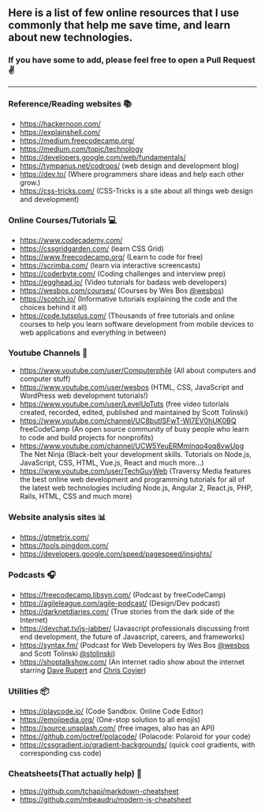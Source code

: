 ## Here is a list of few online resources that I use commonly that help me save time, and learn about new technologies.

### If you have some to add, please feel free to open a Pull Request :v:

---

### Reference/Reading websites :books:

- <https://hackernoon.com/>
- <https://explainshell.com/>
- <https://medium.freecodecamp.org/>
- <https://medium.com/topic/technology>
- <https://developers.google.com/web/fundamentals/>
- <https://tympanus.net/codrops/> (web design and development blog)
- <https://dev.to/> (Where programmers share ideas and help each other grow.)
- <https://css-tricks.com/> (CSS-Tricks is a site about all things web design and development)

### Online Courses/Tutorials :computer:

- <https://www.codecademy.com/>
- <https://cssgridgarden.com/> (learn CSS Grid)
- <https://www.freecodecamp.org/> (Learn to code for free)
- <https://scrimba.com/> (learn via interactive screencasts)
- <https://coderbyte.com/> (Coding challenges and interview prep)
- <https://egghead.io/> (Video tutorials for badass web developers)
- <https://wesbos.com/courses/> (Courses by Wes Bos [@wesbos](https://twitter.com/wesbos))
- <https://scotch.io/> (Informative tutorials explaining the code and the choices behind it all)
- <https://code.tutsplus.com/> (Thousands of free tutorials and online courses to help you learn software development from mobile devices to web applications and everything in between)

### Youtube Channels :movie_camera:

- <https://www.youtube.com/user/Computerphile> (All about computers and computer stuff)
- <https://www.youtube.com/user/wesbos> (HTML, CSS, JavaScript and WordPress web development tutorials!)
- <https://www.youtube.com/user/LevelUpTuts> (free video tutorials created, recorded, edited, published and maintained by Scott Tolinski)
- <https://www.youtube.com/channel/UC8butISFwT-Wl7EV0hUK0BQ> freeCodeCamp (An open source community of busy people who learn to code and build projects for nonprofits)
- <https://www.youtube.com/channel/UCW5YeuERMmlnqo4oq8vwUpg> The Net Ninja (Black-belt your development skills. Tutorials on Node.js, JavaScript, CSS, HTML, Vue.js, React and much more...)
- <https://www.youtube.com/user/TechGuyWeb> (Traversy Media features the best online web development and programming tutorials for all of the latest web technologies including Node.js, Angular 2, React.js, PHP, Rails, HTML, CSS and much more)

### Website analysis sites :bar_chart:

- <https://gtmetrix.com/>
- <https://tools.pingdom.com/>
- <https://developers.google.com/speed/pagespeed/insights/>

### Podcasts :headphones:

- <https://freecodecamp.libsyn.com/> (Podcast by freeCodeCamp)
- <https://agileleague.com/agile-podcast/> (Design/Dev podcast)
- <https://darknetdiaries.com/> (True stories from the dark side of the Internet)
- <https://devchat.tv/js-jabber/> (Javascript professionals discussing front end development, the future of Javascript, careers, and frameworks)
- <https://syntax.fm/> (Podcast for Web Developers by Wes Bos [@wesbos](https://twitter.com/wesbos) and Scott Tolinski [@stolinski](https://twitter.com/stolinski))
- <https://shoptalkshow.com/> (An internet radio show about the internet starring [Dave Rupert](http://daverupert.com/) and [Chris Coyier](http://chriscoyier.net/))

### Utilities :package:

- <https://playcode.io/> (Code Sandbox. Online Code Editor)
- <https://emojipedia.org/> (One-stop solution to all emojis)
- <https://source.unsplash.com/> (free images, also has an API)
- <https://github.com/octref/polacode/> (Polacode: Polaroid for your code)
- <https://cssgradient.io/gradient-backgrounds/> (quick cool gradients, with corresponding css code)

### Cheatsheets(That actually help) :scroll:

- <https://github.com/tchapi/markdown-cheatsheet>
- <https://github.com/mbeaudru/modern-js-cheatsheet>
